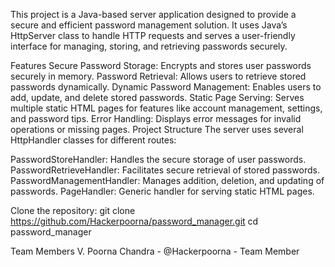 This project is a Java-based server application designed to provide a secure and efficient password management solution. It uses Java’s HttpServer class to handle HTTP requests and serves a user-friendly interface for managing, storing, and retrieving passwords securely.

Features
Secure Password Storage: Encrypts and stores user passwords securely in memory.
Password Retrieval: Allows users to retrieve stored passwords dynamically.
Dynamic Password Management: Enables users to add, update, and delete stored passwords.
Static Page Serving: Serves multiple static HTML pages for features like account management, settings, and password tips.
Error Handling: Displays error messages for invalid operations or missing pages.
Project Structure
The server uses several HttpHandler classes for different routes:

PasswordStoreHandler: Handles the secure storage of user passwords.
PasswordRetrieveHandler: Facilitates secure retrieval of stored passwords.
PasswordManagementHandler: Manages addition, deletion, and updating of passwords.
PageHandler: Generic handler for serving static HTML pages.


Clone the repository:
git clone https://github.com/Hackerpoorna/password_manager.git
cd password_manager


Team Members
V. Poorna Chandra - @Hackerpoorna - Team Member
